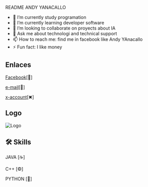 
README ANDY YANACALLO

- 🔭 I’m currently study programation
- 🌱 I’m currently learning developer software
- 👯 I’m looking to collaborate on proyects about IA
- 💬 Ask me about technologi and technical support
- 📫 How to reach me: find me in facebook like Andy YAnacallo
- ⚡ Fun fact: I like money


## Enlaces

[Facebook](https://www.facebook.com/esteban.electronick/)[👥]

[e-mail](andyya2004@gmail.com)[📧]

[x-account](https://x.com/Yanacayo)[✖]

## Logo

![Logo](https://tse4.mm.bing.net/th?id=OIG1.Fl1rq4hJAZrxsMolHt5Z&pid=ImgGn)


## 🛠 Skills
JAVA [☕]

C++ [©]

PYTHON [🐍]



